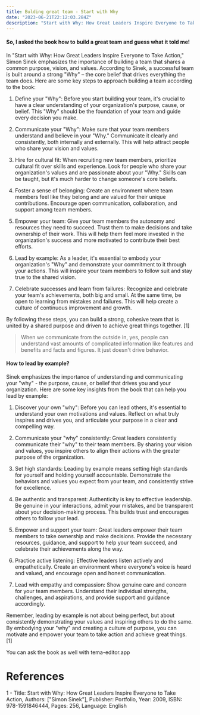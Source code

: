 ```yaml
---
title: Bulding great team - Start with Why
date: "2023-06-21T22:12:03.284Z"
description: "Start with Why: How Great Leaders Inspire Everyone to Take Action is a book written by Simon Sinek. It was published in 2009 by Portfolio. The book explores the concept of starting with why, and how great leaders inspire others to take action. With a focus on understanding the purpose and motivation behind actions, Sinek provides insights and examples from various industries and leaders."
---
```


#### So, I asked the book how to build a great team and guess what it told me!

In "Start with Why: How Great Leaders Inspire Everyone to Take Action," Simon Sinek emphasizes the importance of building a team that shares a common purpose, vision, and values. According to Sinek, a successful team is built around a strong "Why" – the core belief that drives everything the team does. Here are some key steps to approach building a team according to the book:

1. Define your "Why": Before you start building your team, it's crucial to have a clear understanding of your organization's purpose, cause, or belief. This "Why" should be the foundation of your team and guide every decision you make.

2. Communicate your "Why": Make sure that your team members understand and believe in your "Why." Communicate it clearly and consistently, both internally and externally. This will help attract people who share your vision and values.

3. Hire for cultural fit: When recruiting new team members, prioritize cultural fit over skills and experience. Look for people who share your organization's values and are passionate about your "Why." Skills can be taught, but it's much harder to change someone's core beliefs.

4. Foster a sense of belonging: Create an environment where team members feel like they belong and are valued for their unique contributions. Encourage open communication, collaboration, and support among team members.

5. Empower your team: Give your team members the autonomy and resources they need to succeed. Trust them to make decisions and take ownership of their work. This will help them feel more invested in the organization's success and more motivated to contribute their best efforts.

6. Lead by example: As a leader, it's essential to embody your organization's "Why" and demonstrate your commitment to it through your actions. This will inspire your team members to follow suit and stay true to the shared vision.

7. Celebrate successes and learn from failures: Recognize and celebrate your team's achievements, both big and small. At the same time, be open to learning from mistakes and failures. This will help create a culture of continuous improvement and growth.

By following these steps, you can build a strong, cohesive team that is united by a shared purpose and driven to achieve great things together. [1]

>When we communicate from the outside in, yes, people can understand vast amounts of complicated information like features and benefits and facts and figures. It just doesn't drive behavior.

#### How to lead by example?

Sinek emphasizes the importance of understanding and communicating your "why" - the purpose, cause, or belief that drives you and your organization. Here are some key insights from the book that can help you lead by example:

1. Discover your own "why": Before you can lead others, it's essential to understand your own motivations and values. Reflect on what truly inspires and drives you, and articulate your purpose in a clear and compelling way.

2. Communicate your "why" consistently: Great leaders consistently communicate their "why" to their team members. By sharing your vision and values, you inspire others to align their actions with the greater purpose of the organization.

3. Set high standards: Leading by example means setting high standards for yourself and holding yourself accountable. Demonstrate the behaviors and values you expect from your team, and consistently strive for excellence.

4. Be authentic and transparent: Authenticity is key to effective leadership. Be genuine in your interactions, admit your mistakes, and be transparent about your decision-making process. This builds trust and encourages others to follow your lead.

5. Empower and support your team: Great leaders empower their team members to take ownership and make decisions. Provide the necessary resources, guidance, and support to help your team succeed, and celebrate their achievements along the way.

6. Practice active listening: Effective leaders listen actively and empathetically. Create an environment where everyone's voice is heard and valued, and encourage open and honest communication.

7. Lead with empathy and compassion: Show genuine care and concern for your team members. Understand their individual strengths, challenges, and aspirations, and provide support and guidance accordingly.

Remember, leading by example is not about being perfect, but about consistently demonstrating your values and inspiring others to do the same. By embodying your "why" and creating a culture of purpose, you can motivate and empower your team to take action and achieve great things. [1]

You can ask the book as well with tema-editor.app

# References

1 - Title: Start with Why: How Great Leaders Inspire Everyone to Take Action,
Authors: ["Simon Sinek"],
Publisher: Portfolio,
Year: 2009,
ISBN: 978-1591846444,
Pages: 256,
Language: English

